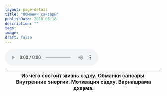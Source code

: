 ```yaml
---
layout: page-detail
title: "Обманки сансары"
publishDate: 2018.05.18
description: ""
tags:
image:
draft: false
---
```


<audio title="2018.05.18 - Обманки сансары.mp3" src="/upload/iblock/db7/db7d8bf0b56e8c8809d102fdb1738527.mp3" controls=""></audio>

| Из чего состоит жизнь садху. Обманки сансары. Внутренние энергии. Мотивация садху. Варнашрама дхарма. |
| ----------------------------------------------------------------------------------------------------- |

  
